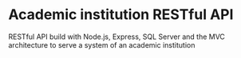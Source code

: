 # Academic institution RESTful API 

RESTful API build with Node.js, Express, SQL Server and the MVC architecture to serve a system of an academic institution
